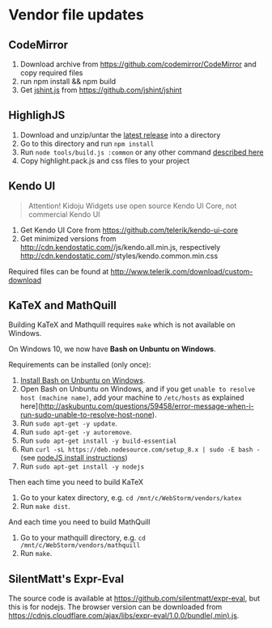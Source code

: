 # Vendor file updates

## CodeMirror

1. Download archive from https://github.com/codemirror/CodeMirror and copy required files
2. run npm install && npm build
3. Get [jshint.js](https://raw.githubusercontent.com/jshint/jshint/master/dist/jshint.js) from https://github.com/jshint/jshint

## HighlighJS

1. Download and unzip/untar the [latest release](https://github.com/isagalaev/highlight.js/releases) into a directory
2. Go to this directory and run ```npm install```
3. Run ```node tools/build.js :common``` or any other command [described here](http://highlightjs.readthedocs.org/en/latest/building-testing.html)
4. Copy highlight.pack.js and css files to your project

## Kendo UI

> Attention! Kidoju Widgets use open source Kendo UI Core, not commercial Kendo UI

1. Get Kendo UI Core from https://github.com/telerik/kendo-ui-core
2. Get minimized versions from http://cdn.kendostatic.com/<version>/js/kendo.all.min.js, respectively http://cdn.kendostatic.com/<version>/styles/kendo.common.min.css

Required files can be found at http://www.telerik.com/download/custom-download

## KaTeX and MathQuill

Building KaTeX and Mathquill requires ```make``` which is not available on Windows.

On Windows 10, we now have **Bash on Unbuntu on Windows**.
 
Requirements can be installed (only once):

1. [Install Bash on Unbuntu on Windows](https://msdn.microsoft.com/en-gb/commandline/wsl/install_guide).
2. Open Bash on Unbuntu on Windows, and if you get ```unable to resolve host (machine name)```, add your machine to ```/etc/hosts``` as explained here](http://askubuntu.com/questions/59458/error-message-when-i-run-sudo-unable-to-resolve-host-none).
3. Run ```sudo apt-get -y update```.
4. Run ```sudo apt-get -y autoremove```.
5. Run ```sudo apt-get install -y build-essential```
6. Run ```curl -sL https://deb.nodesource.com/setup_8.x | sudo -E bash -``` (see [nodeJS install instructions](https://nodejs.org/en/download/package-manager/#debian-and-ubuntu-based-linux-distributions))
7. Run ```sudo apt-get install -y nodejs```

Then each time you need to build KaTeX

1. Go to your katex directory, e.g. ```cd /mnt/c/WebStorm/vendors/katex```
2. Run ```make dist```.

And each time you need to build MathQuill

1. Go to your mathquill directory, e.g. ```cd /mnt/c/WebStorm/vendors/mathquill```
2. Run ```make```.

## SilentMatt's Expr-Eval

The source code is available at https://github.com/silentmatt/expr-eval, but this is for nodejs.
The browser version can be downloaded from https://cdnjs.cloudflare.com/ajax/libs/expr-eval/1.0.0/bundle(.min).js.
